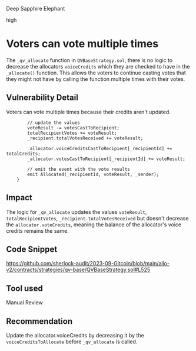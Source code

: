 Deep Sapphire Elephant

high

# Voters can vote multiple times
The `_qv_allocate` function in `QVBaseStrategy.sol`, there is no logic to decrease the allocators `voiceCredits` which they are checked to have in the `_allocate()` function. This allows the voters to continue casting votes that they might not have by calling the function multiple times with their votes.

## Vulnerability Detail
Voters can vote multiple times because their credits aren't updated.
``` solidity
        // update the values
        voteResult -= votesCastToRecipient;
        totalRecipientVotes += voteResult;
        _recipient.totalVotesReceived += voteResult;

        _allocator.voiceCreditsCastToRecipient[_recipientId] += totalCredits;
        _allocator.votesCastToRecipient[_recipientId] += voteResult;

        // emit the event with the vote results
        emit Allocated(_recipientId, voteResult, _sender);
    }
```
## Impact
The logic for `_qv_allocate` updates the values `voteResult`, `totalRecipientVotes`, `_recipient.totalVotesReceived` but doesn't decrease the `allocator.voteCredits`, meaning the balance of the allocator's voice credits remains the same.

## Code Snippet
https://github.com/sherlock-audit/2023-09-Gitcoin/blob/main/allo-v2/contracts/strategies/qv-base/QVBaseStrategy.sol#L525

## Tool used

Manual Review

## Recommendation
Update the allocator.voiceCredits by decreasing it by the `voiceCreditsToAllocate` before `_qv_allocate` is called.